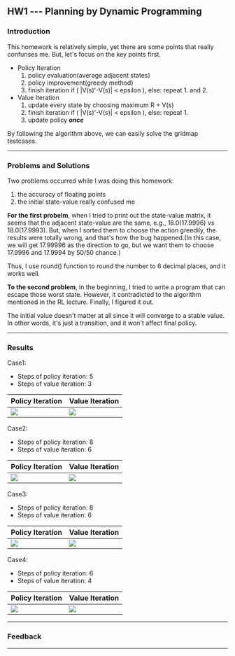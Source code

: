 ## HW1 --- Planning by Dynamic Programming

### Introduction
This homework is relatively simple, yet there are some points that really confunses me. But, let's focus on the key points first.

* Policy Iteration 
    1. policy evaluation(average adjacent states)
    2. policy improvement(greedy method)
    3. finish iteration if ( |V(s)'-V(s)| < epsilon ), else: repeat 1. and 2.
* Value Iteration
    1. update every state by choosing maximum R + V(s)
    2. finish iteration if ( |V(s)'-V(s)| < epsilon ), else: repeat 1.
    3. update policy ***once***

By following the algorithm above, we can easily solve the gridmap testcases.



---


### Problems and Solutions
Two problems occurred while I was doing this homework:
1. the accuracy of floating points
2. the initial state-value really confused me

**For the first probelm**, when I tried to print out the state-value matrix, it seems that the adjacent state-value are the same, e.g., 18.0(17.9996) vs 18.0(17.9993). But, when I sorted them to choose the action greedily, the results were totally wrong, and that's how the bug happened.(In this case, we will get 17.99996 as the direction to go,  but we want them to choose 17.9996 and 17.9994 by 50/50 chance.)    

Thus, I use round() function to round the number to 6 decimal places, and it works well.

**To the second problem**, in the beginning, I tried to write a program that can escape those worst state. However, it contradicted to the algorithm mentioned in the RL lecture. Finally, I figured it out.

The initial value doesn't matter at all since it will converge to a stable value. In other words, it's just a transition, and it won't affect final policy.

---

### Results
Case1:
* Steps of policy iteration: 5
* Steps of value iteration: 3

| Policy Iteration | Value Iteration |
| -------- | -------- |
| ![](https://i.imgur.com/dczLZDl.png)| ![](https://i.imgur.com/hHcz2zk.png)|


Case2:
* Steps of policy iteration: 8
* Steps of value iteration: 6

| Policy Iteration | Value Iteration |
| -------- | -------- |
| ![](https://i.imgur.com/rAiJwRO.png)| ![](https://i.imgur.com/qrVuH9R.png)|


Case3:
* Steps of policy iteration: 8
* Steps of value iteration: 6

| Policy Iteration | Value Iteration |
| -------- | -------- |
| ![](https://i.imgur.com/puH2baC.png)| ![](https://i.imgur.com/pcdKY8c.png)|

Case4:
* Steps of policy iteration: 6
* Steps of value iteration: 4

| Policy Iteration | Value Iteration |
| -------- | -------- |
| ![](https://i.imgur.com/AqMlD6p.png)| ![](https://i.imgur.com/GoLqADl.png)|


---

### Feedback


---


